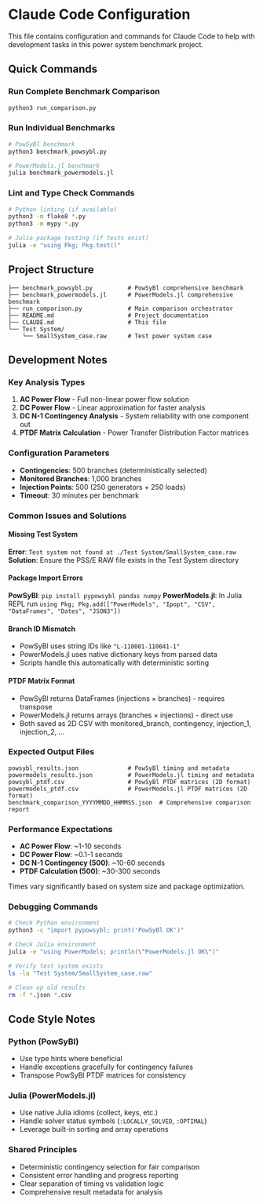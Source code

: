 # Claude Code Configuration

This file contains configuration and commands for Claude Code to help with development tasks in this power system benchmark project.

## Quick Commands

### Run Complete Benchmark Comparison
```bash
python3 run_comparison.py
```

### Run Individual Benchmarks
```bash
# PowSyBl benchmark
python3 benchmark_powsybl.py

# PowerModels.jl benchmark
julia benchmark_powermodels.jl
```

### Lint and Type Check Commands
```bash
# Python linting (if available)
python3 -m flake8 *.py
python3 -m mypy *.py

# Julia package testing (if tests exist)
julia -e "using Pkg; Pkg.test()"
```

## Project Structure

```
├── benchmark_powsybl.py          # PowSyBl comprehensive benchmark
├── benchmark_powermodels.jl      # PowerModels.jl comprehensive benchmark
├── run_comparison.py             # Main comparison orchestrator
├── README.md                     # Project documentation
├── CLAUDE.md                     # This file
└── Test System/
    └── SmallSystem_case.raw      # Test power system case
```

## Development Notes

### Key Analysis Types
1. **AC Power Flow** - Full non-linear power flow solution
2. **DC Power Flow** - Linear approximation for faster analysis
3. **DC N-1 Contingency Analysis** - System reliability with one component out
4. **PTDF Matrix Calculation** - Power Transfer Distribution Factor matrices

### Configuration Parameters
- **Contingencies**: 500 branches (deterministically selected)
- **Monitored Branches**: 1,000 branches
- **Injection Points**: 500 (250 generators + 250 loads)
- **Timeout**: 30 minutes per benchmark

### Common Issues and Solutions

#### Missing Test System
**Error**: `Test system not found at ./Test System/SmallSystem_case.raw`
**Solution**: Ensure the PSS/E RAW file exists in the Test System directory

#### Package Import Errors
**PowSyBl**: `pip install pypowsybl pandas numpy`
**PowerModels.jl**: In Julia REPL run `using Pkg; Pkg.add(["PowerModels", "Ipopt", "CSV", "DataFrames", "Dates", "JSON3"])`

#### Branch ID Mismatch
- PowSyBl uses string IDs like `"L-110001-110041-1"`
- PowerModels.jl uses native dictionary keys from parsed data
- Scripts handle this automatically with deterministic sorting

#### PTDF Matrix Format
- PowSyBl returns DataFrames (injections × branches) - requires transpose
- PowerModels.jl returns arrays (branches × injections) - direct use
- Both saved as 2D CSV with monitored_branch, contingency, injection_1, injection_2, ...

### Expected Output Files
```
powsybl_results.json              # PowSyBl timing and metadata
powermodels_results.json          # PowerModels.jl timing and metadata
powsybl_ptdf.csv                  # PowSyBl PTDF matrices (2D format)
powermodels_ptdf.csv              # PowerModels.jl PTDF matrices (2D format)
benchmark_comparison_YYYYMMDD_HHMMSS.json  # Comprehensive comparison report
```

### Performance Expectations
- **AC Power Flow**: ~1-10 seconds
- **DC Power Flow**: ~0.1-1 seconds
- **DC N-1 Contingency (500)**: ~10-60 seconds
- **PTDF Calculation (500)**: ~30-300 seconds

Times vary significantly based on system size and package optimization.

### Debugging Commands
```bash
# Check Python environment
python3 -c "import pypowsybl; print('PowSyBl OK')"

# Check Julia environment
julia -e "using PowerModels; println(\"PowerModels.jl OK\")"

# Verify test system exists
ls -la "Test System/SmallSystem_case.raw"

# Clean up old results
rm -f *.json *.csv
```

## Code Style Notes

### Python (PowSyBl)
- Use type hints where beneficial
- Handle exceptions gracefully for contingency failures
- Transpose PowSyBl PTDF matrices for consistency

### Julia (PowerModels.jl)
- Use native Julia idioms (collect, keys, etc.)
- Handle solver status symbols (`:LOCALLY_SOLVED`, `:OPTIMAL`)
- Leverage built-in sorting and array operations

### Shared Principles
- Deterministic contingency selection for fair comparison
- Consistent error handling and progress reporting
- Clear separation of timing vs validation logic
- Comprehensive result metadata for analysis
